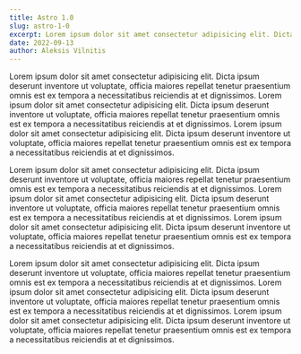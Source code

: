 ```yaml
---
title: Astro 1.0
slug: astro-1-0
excerpt: Lorem ipsum dolor sit amet consectetur adipisicing elit. Dicta ipsum deserunt inventore ut voluptate, officia maiores repellat tenetur praesentium omnis est ex tempora a necessitatibus reiciendis at et dignissimos.
date: 2022-09-13
author: Aleksis Vilnitis
---
```


Lorem ipsum dolor sit amet consectetur adipisicing elit. Dicta ipsum deserunt inventore ut voluptate, officia maiores repellat tenetur praesentium omnis est ex tempora a necessitatibus reiciendis at et dignissimos. Lorem ipsum dolor sit amet consectetur adipisicing elit. Dicta ipsum deserunt inventore ut voluptate, officia maiores repellat tenetur praesentium omnis est ex tempora a necessitatibus reiciendis at et dignissimos. Lorem ipsum dolor sit amet consectetur adipisicing elit. Dicta ipsum deserunt inventore ut voluptate, officia maiores repellat tenetur praesentium omnis est ex tempora a necessitatibus reiciendis at et dignissimos.

Lorem ipsum dolor sit amet consectetur adipisicing elit. Dicta ipsum deserunt inventore ut voluptate, officia maiores repellat tenetur praesentium omnis est ex tempora a necessitatibus reiciendis at et dignissimos. Lorem ipsum dolor sit amet consectetur adipisicing elit. Dicta ipsum deserunt inventore ut voluptate, officia maiores repellat tenetur praesentium omnis est ex tempora a necessitatibus reiciendis at et dignissimos. Lorem ipsum dolor sit amet consectetur adipisicing elit. Dicta ipsum deserunt inventore ut voluptate, officia maiores repellat tenetur praesentium omnis est ex tempora a necessitatibus reiciendis at et dignissimos.

Lorem ipsum dolor sit amet consectetur adipisicing elit. Dicta ipsum deserunt inventore ut voluptate, officia maiores repellat tenetur praesentium omnis est ex tempora a necessitatibus reiciendis at et dignissimos. Lorem ipsum dolor sit amet consectetur adipisicing elit. Dicta ipsum deserunt inventore ut voluptate, officia maiores repellat tenetur praesentium omnis est ex tempora a necessitatibus reiciendis at et dignissimos. Lorem ipsum dolor sit amet consectetur adipisicing elit. Dicta ipsum deserunt inventore ut voluptate, officia maiores repellat tenetur praesentium omnis est ex tempora a necessitatibus reiciendis at et dignissimos.